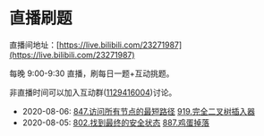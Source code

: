 # 直播刷题

直播间地址：[https://live.bilibili.com/23271987](https://live.bilibili.com/23271987)

每晚 9:00-9:30 直播，刷每日一题+互动挑题。

非直播时间可以加入互动群([1129416004](https://jq.qq.com/?_wv=1027&k=FhuuBejY))讨论。

- 2020-08-06: [847.访问所有节点的最短路径](847.md) [919.完全二叉树插入器](919.md)
- 2020-08-05: [802.找到最终的安全状态](802.md) [887.鸡蛋掉落](887.md)
